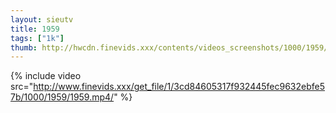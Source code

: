 ```yaml
--- 
layout: sieutv
title: 1959
tags: ["1k"]
thumb: http://hwcdn.finevids.xxx/contents/videos_screenshots/1000/1959/preview.mp4.jpg
---
```

{% include video src="http://www.finevids.xxx/get_file/1/3cd84605317f932445fec9632ebfe57b/1000/1959/1959.mp4/" %} 
